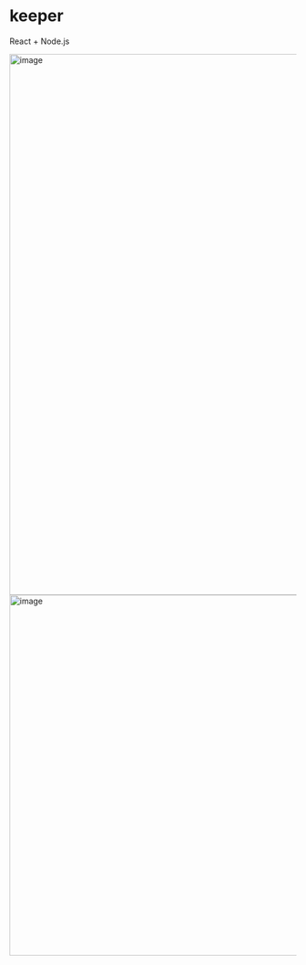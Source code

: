 # keeper
React + Node.js 

<img width="948" alt="image" src="https://user-images.githubusercontent.com/83374136/226174432-80ecaa3b-bad7-4e69-afd2-d09e66bf116d.png">
<img width="632" alt="image" src="https://user-images.githubusercontent.com/83374136/226174452-1f2a9cec-fb50-40f5-bd6b-2e316ae18c92.png">
